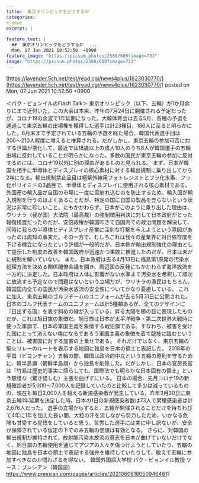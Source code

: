 ```yaml
---
title:  東京オリンピックをどうするか  
categories:
- news
excerpt: |
  
feature_text: |
  ##  東京オリンピックをどうするか  ...
  Mon, 07 Jun 2021 10:52:50  +0900
feature_image: "https://picsum.photos/2560/600?image=733"
image: "https://picsum.photos/2560/600?image=733"
---
```


[https://lavender.5ch.net/test/read.cgi/news4plus/1623030770/](https://lavender.5ch.net/test/read.cgi/news4plus/1623030770/)
posted on Mon, 07 Jun 2021 10:52:50  +0900

<!--more-->

＜パク・ビョンイルのFlash Talk＞ 東京オリンピック（以下、五輪）が1か月余りにまで近付いた。この大会は本来、昨年の7月24日に開催される予定だったが、コロナ19の余波で1年延期になった。大韓体育会は去る5月、各種の予選を通過して東京五輪の出場権を獲得した選手は計23種目、186人に至ると明らかにした。6月末まで予定されている五輪の予選を経た場合、韓国代表選手団は200〜210人程度に増えると推算される。だがしかし、東京五輪の参加可否に対する世論が悪化して、最近では18歳以上の成人10人のうち8人が韓国選手の五輪出場に反対していることが明らかになった。多数の国民が東京五輪の参加に反対するのには、コロナ19以外に別の理由があるものと見られる。 まず、日本が韓国を相手に半導体とディスプレイの核心素材に対する輸出規制に乗り出してから2年になる。輸出規制禁止品目は極紫外線用フォトレジストとフッ化水素、フッ化ポリイミドの3品目で、半導体とディスプレイに使用される核心素材である。外国産の輸入品が自国の市場に一度に雪崩れ込むのを防止するため、輸入国が輸入規制を行うのはよくあることだが、特定の国に自国の製品を売らないという状況は非常に珍しいこと。にもかかわらず、日本がこのように乗り出した理由は、ウリナラ（我が国）大法院（最高裁）の強制徴用判決に対して日本政府がとった報復措置だったのだが、安倍政権が韓国叩きで自国内での政治問題を解決して、同時に我らの半導体とディスプレイ産業に深刻な打撃を与えようという意図があったのは周知の事実だ。その一方で、むしろこれは我々の産業界に対日依存度を下げる機会になったという評価が一般的だが、日本側が輸出規制強化の理由として提示した制度の改善を韓国政府が迅速かつ果敢に推進したのだが、日本は未だに規制を解いていない。 また、日本政府は去る4月13日に福島第1原発の汚染水処理方法を決める関係閣僚会議を開き、周辺国の反発にもかかわらず海洋放流を一方的に決定した。日本政府は人体に影響がない水準まで汚染水を希釈して順次に放流する予定なので問題はないという立場だが、ウリナラの漁民はもちろん、韓国国内全ての国民が汚染水放流の安全性についてかなり憂慮している。 これに加え、東京五輪のゴルフチームのユニフォームが去る5月31日に公開された。日本のゴルフ代表チームのユニフォームは計5種類あるが、全てのデザインに『日出ずる国』を表す斜めの線が入っている。昇る太陽を櫛の目に表現したものだが、これは旭日旗の象徴だ。旭日旗は日本が太平洋戦争・第二次世界大戦時に使った軍旗で、日本の軍国主義を象徴する戦犯旗である。すなわち、被害を受けた国にとって消えない傷になるであろう軍国主義の象徴を着て競技に臨むということは、被害国に対する加害の上乗せである。 それだけではなく、東京五輪の聖火リレーのルートを表示する地図に独島を日本の領土と表記した。 2018年の平昌（ピヨンチャン）五輪の際、韓国は政治的中立という五輪の原則を守るために、韓半島旗（朝鮮半島旗）から独島を削除した。だがしかし、日本の官房長官は「竹島は歴史的事実に照らしても、国際法でも明らかな日本固有の領土」という駭怪な（驚き怪しむ）主張を曲げずにいる。 日本の場合、先月コロナ19の新規確診者が5,000〜7,000人を記録していたのと比較して多少は減っているものの、現在も毎日2,000人を超える新規感染者が発生している。昨年3月30日に東京五輪1年延期を決定した時、日本の1日の新規感染者数は73人で累積感染者は計2,676人だった。 選手の立場からすると、五輪が開催されることだけを待ちわびて4年に1年を加えた長い間、大粒の汗を流しながら努力したため、いかなる危険も甘受する覚悟をしていると思う。苦労した選手には実に申し訳ないが、安全が保障されている仮定の下でのみ五輪の価値は有効となる。 さらに、対韓国の輸出規制が維持されて、放射能汚染水放流の意志を日本が曲げていないだけでなく、旭日旗の五輪使用を通じてアジアの人々を傷つけようとしていたり、五輪の地図に独島を日本の領土で表記する強弁を維持していたりして、敢えて五輪に参加すべきなのか問わざるを得ない。 韓国外国語大学校 パク・ビョンイル教授 ソース：プレシアン（韓国語） https://www.pressian.com/pages/articles/2021060618050946481?
